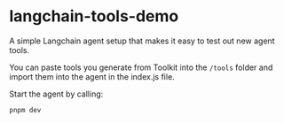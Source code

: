 # langchain-tools-demo
A simple Langchain agent setup that makes it easy to test out new agent tools.

You can paste tools you generate from Toolkit into the `/tools` folder and import them into the agent in the index.js file.

Start the agent by calling:

`pnpm dev`
